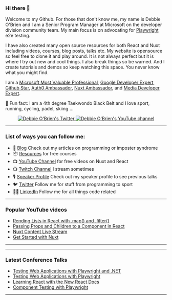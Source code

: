### Hi there 👋

Welcome to my Github. For those that don't know me, my name is Debbie O'Brien and I am a Senior Program Manager at Microsoft on the developer division community team. My main focus is on advocating for [Playwright](https://playwright.dev/) e2e testing. 

I have also created many open source resources for both React and Nuxt including videos, courses, blog posts, talks etc. My website is opensource so feel free to clone it and play around. It is not always perfect but it is where I try out new and cool things. I also break things so be warned. And I create tutorials and demos so keep watching this space. You never know what you might find.

I am a [Microsoft Most Valuable Professional](https://mvp.microsoft.com/en-us/PublicProfile/5003613?fullName=Debbie%20O%27Brien), [Google Developer Expert](https://developers.google.com/community/experts/directory/profile/profile-debbie_o_brien), [Github Star](https://stars.github.com/profiles/debs-obrien/), [Auth0 Ambassador](https://auth0.com/ambassador-program), [Nuxt Ambassador](https://nuxtjs.org/team), and [Media Developer Expert](https://cloudinary.com/mde).

🥋 Fun fact: I am a 4th degree Taekwondo Black Belt and I love sport, running, cycling, padel, skiing....

<p align="center">
  <a href="http://twitter.com/debs_obrien">
    <img src="https://img.shields.io/twitter/follow/debs_obrien?label=Twitter&logo=twitter&style=for-the-badge&color=blue" alt="Debbie O'Brien's Twitter"/>
  </a>
  <a href="http://youtube.com/debbieobrien?sub_confirmation=1">
    <img src="https://img.shields.io/youtube/channel/subscribers/UCrNvYFsT1L3WczE8AizDQ6g?style=for-the-badge&logo=youtube&label=Youtube&color=blue" alt="Debbie O'Brien's YouTube channel"/>
  </a>
</p>

---

### List of ways you can follow me:

- 📝  [Blog](https://debbie.codes/blog) Check out my articles on programming or imposter syndrome
- 📦  [Resources](https://debbie.codes/resources) for free courses
- 📺  [YouTube Channel](https://www.youtube.com/channel/UCrNvYFsT1L3WczE8AizDQ6g/) for free videos on Nuxt and React
- 📺  [Twitch Channel](https://www.twitch.tv/debs_obrien) I stream sometimes
- 🎙  [Speaker Profile](https://noti.st/debbie) Check out my speaker profile to see previous talks
- 🐦  [Twitter](https://twitter.com/debs_obrien) Follow me for stuff from programming to sport
- 👩‍💻  [LinkedIn](https://www.linkedin.com/in/debbie-o-brien-1a199975/) Follow me for all things code related

---

### Popular YouTube videos


- [Rending Lists in React with .map() and .filter()](https://youtu.be/PAByB3iaDk0)
- [Passing Props and Children to a Component in React](https://youtu.be/gYrhfHzUA4U)
- [Nuxt Content Live Stream](https://youtu.be/J_YDP6SdopA)
- [Get Started with Nuxt](https://youtu.be/IRKx97XfiYI)

---

---

### Latest Conference Talks


- [Testing Web Applications with Playwright and .NET](https://youtu.be/MWaxxbOdIrw)
- [Testing Web Applications with Playwright](https://youtu.be/dxbh0bl4It8)
- [Learning React with the New React Docs](https://youtu.be/-7odLW_hG7s)
- [Component Testing with Playwright](https://www.vuemastery.com/conferences/vueconf-us-2022/component-testing-with-playwright/)

---

